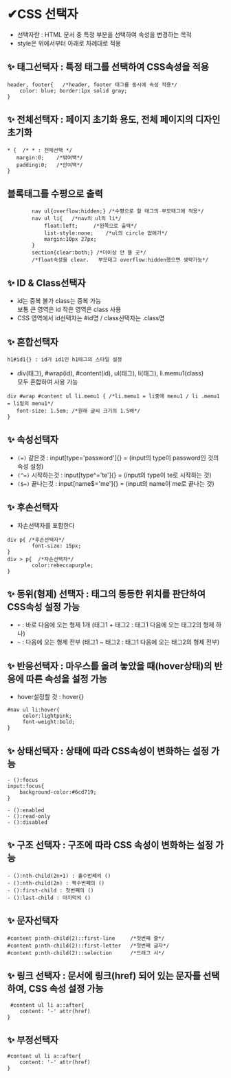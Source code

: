 # ✔CSS  선택자
- 선택자란 : HTML 문서 중 특정 부분을 선택하여 속성을 변경하는 목적
- style은 위에서부터 아래로 차례대로 적용

## ✨ 태그선택자 : 특정 태그를 선택하여 CSS속성을 적용
```
header, footer{   /*header, footer 태그를 동시에 속성 적용*/
    color: blue; border:1px solid gray;
}
```

## ✨ 전체선택자 : 페이지 초기화 용도, 전체 페이지의 디자인 초기화
```
* {  /* * : 전체선택 */  
   margin:0;    /*밖여백*/
   padding:0;   /*안여백*/
}
```

## 블록태그를 수평으로 출력        
```
        nav ul{overflow:hidden;} /*수평으로 할 태그의 부모태그에 적용*/
        nav ul li{   /*nav의 ul의 li*/
            float:left;     /*왼쪽으로 출력*/
            list-style:none;    /*ul의 circle 없애기*/
            margin:10px 27px;
        }
        section{clear:both;} /*더이상 안 뜰 곳*/
        /*float속성을 clear.   부모태그 overflow:hidden했으면 생략가능*/
```        
## ✨ ID & Class선택자
- id는 중복 불가  class는 중복 가능  
보통 큰 영역은 id  작은 영역은 class 사용  
- CSS 영역에서 id선택자는 #id명 / class선택자는 .class명

## ✨ 혼합선택자
`h1#id1{} : id가 id1인 h1태그의 스타일 설정`
- div(태그), #wrap(id), #content(id), ul(태그), li(태그), li.memu1(class)   
모두 혼합하여 사용 가능
```
div #wrap #content ul li.memu1 { /*li.memu1 = li중에 menu1 / li .memu1 = li밑의 menu1*/
   font-size: 1.5em; /*원래 글씨 크기의 1.5배*/
}
```
## ✨ 속성선택자
- `(=)` 같은것 : input[type='password']{} = (input의 type이 password인 것의 속성 설정)
- `(^=)` 시작하는것 : input[type^='te']{} = (input의 type이 te로 시작하는 것)
- `($=)` 끝나는것 : input[name$='me']{} = (input의 name이 me로 끝나는 것)            

## ✨ 후손선택자
- 자손선택자를 포함한다
```
div p{ /*후손선택자*/
        font-size: 15px;
}
div > p{  /*자손선택자*/
        color:rebeccapurple;
}
```            
## ✨ 동위(형제) 선택자 : 태그의 동등한 위치를 판단하여 CSS속성 설정 가능
- `+` : 바로 다음에 오는 형제 1개   (태그1 + 태그2 : 태그1 다음에 오는 태그2의 형제 하나)
- `~` : 다음에 오는 형제 전부   (태그1 ~ 태그2 : 태그1 다음에 오는 태그2의 형제 전부)

## ✨ 반응선택자 : 마우스를 올려 놓았을 때(hover상태)의 반응에 따른 속성을 설정 가능
- hover설정할 것 : hover{}
```
#nav ul li:hover{
     color:lightpink;
     font-weight:bold;   
}
```        

## ✨ 상태선택자 : 상태에 따라 CSS속성이 변화하는 설정 가능

```
- ():focus 
input:focus{
    background-color:#6cd719;
}

- ():enabled
- ():read-only
- ():disabled
```

## ✨ 구조 선택자 : 구조에 따라 CSS 속성이 변화하는 설정 가능
```
- ():nth-child(2n+1) : 홀수번째의 () 
- ():nth-child(2n) : 짝수번째의 ()
- ():first-child : 첫번째의 ()
- ():last-child : 마지막의 ()
```

## ✨ 문자선택자
```
#content p:nth-child(2)::first-line     /*첫번째 줄*/
#content p:nth-child(2)::first-letter   /*첫번째 글자*/
#content p:nth-child(2)::selection      /*드래그 시*/
```

## ✨ 링크 선택자 : 문서에 링크(href) 되어 있는 문자를 선택하여, CSS 속성 설정 가능
```
 #content ul li a::after{
    content: '-' attr(href)
}
```                

## ✨ 부정선택자
```
#content ul li a::after{
    content: '-' attr(href)
}
```                